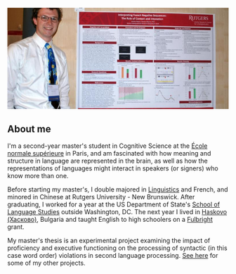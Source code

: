 ![Poster presentation](files/poster.jpg)

## About me
I'm a second-year master's student in Cognitive Science at the [École normale supérieure](https://cognition.ens.fr/en) in Paris, and am fascinated with how meaning and structure in language are represented in the brain, as well as how the representations of languages might interact in speakers (or signers) who know more than one.

Before starting my master's, I double majored in [Linguistics](https://sites.google.com/site/experimentalsyntax4/home) and French, and minored in Chinese at Rutgers University - New Brunswick. After graduating, I worked for a year at the US Department of State's [School of Language Studies](https://www.state.gov/m/fsi/sls/) outside Washington, DC. The next year I lived in [Haskovo (Хасково)](https://en.wikipedia.org/wiki/Haskovo), Bulgaria and taught English to high schoolers on a [Fulbright](http://www.fulbright.bg/en/) grant.

My master's thesis is an experimental project examining the impact of proficiency and executive functioning on the processing of syntactic (in this case word order) violations in second language processing. [See here](https://jdyeaton27.github.io/research) for some of my other projects.
